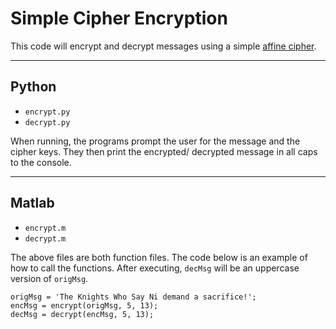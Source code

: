 [comment]: <> (TODO import C implementation)
[comment]: <> (TODO remove nonalpha chars and split into 4-char words)

# Simple Cipher Encryption

This code will encrypt and decrypt messages using a
simple [affine cipher](https://en.wikipedia.org/wiki/Affine_cipher).

---
## Python

* `encrypt.py`
* `decrypt.py`

When running, the programs prompt the user for the message and the cipher keys. They then print the encrypted/ decrypted message in all caps to the console. 

---
## Matlab

* `encrypt.m`
* `decrypt.m`

The above files are both function files. The code below is an example of how to
call the functions. After executing, `decMsg` will be an uppercase version of `origMsg`.
```
origMsg = 'The Knights Who Say Ni demand a sacrifice!';
encMsg = encrypt(origMsg, 5, 13);
decMsg = decrypt(encMsg, 5, 13);
```
